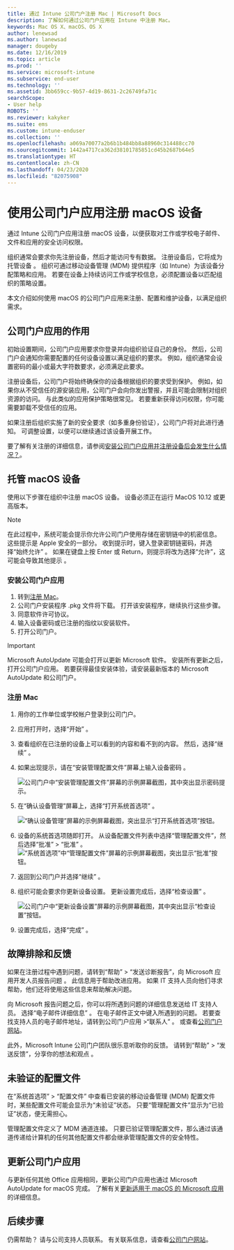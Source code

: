 ```yaml
---
title: 通过 Intune 公司门户注册 Mac | Microsoft Docs
description: 了解如何通过公司门户应用在 Intune 中注册 Mac。
keywords: Mac OS X、macOS、OS X
author: lenewsad
ms.author: lanewsad
manager: dougeby
ms.date: 12/16/2019
ms.topic: article
ms.prod: ''
ms.service: microsoft-intune
ms.subservice: end-user
ms.technology: ''
ms.assetid: 3bb659cc-9b57-4d19-8631-2c26749fa71c
searchScope:
- User help
ROBOTS: ''
ms.reviewer: kakyker
ms.suite: ems
ms.custom: intune-enduser
ms.collection: ''
ms.openlocfilehash: a069a70077a2b6b1b484bb8a88960c314488cc70
ms.sourcegitcommit: 1442a4717ca362d38101785851cd45b2687b64e5
ms.translationtype: HT
ms.contentlocale: zh-CN
ms.lasthandoff: 04/23/2020
ms.locfileid: "82075908"
---
```

# <a name="enroll-your-macos-device-using-the-company-portal-app"></a>使用公司门户应用注册 macOS 设备  

通过 Intune 公司门户应用注册 macOS 设备，以便获取对工作或学校电子邮件、文件和应用的安全访问权限。

组织通常会要求你先注册设备，然后才能访问专有数据。 注册设备后，它将成为托管设备  。 组织可通过移动设备管理 (MDM) 提供程序（如 Intune）为该设备分配策略和应用。 若要在设备上持续访问工作或学校信息，必须配置设备以匹配组织的策略设置。  

本文介绍如何使用 macOS 的公司门户应用来注册、配置和维护设备，以满足组织需求。  


## <a name="what-to-expect-from-the-company-portal-app"></a>公司门户应用的作用

初始设置期间，公司门户应用要求你登录并向组织验证自己的身份。 然后，公司门户会通知你需要配置的任何设备设置以满足组织的要求。 例如，组织通常会设置密码的最小或最大字符数要求，必须满足此要求。    

注册设备后，公司门户将始终确保你的设备根据组织的要求受到保护。 例如，如果你从不受信任的源安装应用，公司门户会向你发出警报，并且可能会限制对组织资源的访问。 与此类似的应用保护策略很常见。 若要重新获得访问权限，你可能需要卸载不受信任的应用。 

如果注册后组织实施了新的安全要求（如多重身份验证），公司门户将对此进行通知。 可调整设置，以便可以继续通过该设备开展工作。  

要了解有关注册的详细信息，请参阅[安装公司门户应用并注册设备后会发生什么情况？](what-happens-if-you-install-the-Company-Portal-app-and-enroll-your-device-in-intune-macos.md)。  

## <a name="get-your-macos-device-managed"></a>托管 macOS 设备  
使用以下步骤在组织中注册 macOS 设备。 设备必须正在运行 MacOS 10.12 或更高版本。   

> [!NOTE]
> 在此过程中，系统可能会提示你允许公司门户使用存储在密钥链中的机密信息。 这些提示是 Apple 安全的一部分。 收到提示时，键入登录密钥链密码，并选择“始终允许”  。 如果在键盘上按 Enter 或 Return，则提示将改为选择“允许”，这可能会导致其他提示    。  

### <a name="install-company-portal-app"></a>安装公司门户应用  
1. 转到[注册 Mac](https://go.microsoft.com/fwlink/?linkid=853070)。  
2. 公司门户安装程序 .pkg 文件将下载。 打开该安装程序，继续执行这些步骤。 
3. 同意软件许可协议。 
4. 输入设备密码或已注册的指纹以安装软件。  
5. 打开公司门户。 

> [!IMPORTANT]
> Microsoft AutoUpdate 可能会打开以更新 Microsoft 软件。 安装所有更新之后，打开公司门户应用。 若要获得最佳安装体验，请安装最新版本的 Microsoft AutoUpdate 和公司门户。  


### <a name="enroll-your-mac"></a>注册 Mac  


1. 用你的工作单位或学校帐户登录到公司门户。  
2. 应用打开时，选择“开始”  。  
3. 查看组织在已注册的设备上可以看到的内容和看不到的内容。 然后，选择“继续”  。
4.  如果出现提示，请在“安装管理配置文件”屏幕上输入设备密码  。

    ![公司门户中“安装管理配置文件”屏幕的示例屏幕截图，其中突出显示密码提示。](./media/install-management-profile-macos-1912.PNG)   
5. 在“确认设备管理”屏幕上，选择“打开系统首选项”   。  

    ![“确认设备管理”屏幕的示例屏幕截图，突出显示“打开系统首选项”按钮。](./media/confirm-device-management-macos-1912.PNG)  
6. 设备的系统首选项随即打开。 从设备配置文件列表中选择“管理配置文件”，然后选择“批准” > “批准”    。  
    ![“系统首选项”中“管理配置文件”屏幕的示例屏幕截图，突出显示“批准”按钮。](./media/management-profile-approve-macos-1912.PNG)   
1. 返回到公司门户并选择“继续”  。    
2. 组织可能会要求你更新设备设置。 更新设置完成后，选择“检查设置”  。  

    ![公司门户中“更新设备设置”屏幕的示例屏幕截图，其中突出显示“检查设置”按钮。](./media/update-settings-mac-1911.PNG)  
9. 设置完成后，选择“完成”  。  


 ## <a name="troubleshooting-and-feedback"></a>故障排除和反馈   

如果在注册过程中遇到问题，请转到“帮助” > “发送诊断报告”，向 Microsoft 应用开发人员报告问题   。 此信息用于帮助改进应用。 如果 IT 支持人员向他们寻求帮助，他们还将使用这些信息来帮助解决问题。  

向 Microsoft 报告问题之后，你可以将所遇到问题的详细信息发送给 IT 支持人员。 选择“电子邮件详细信息”  。 在电子邮件正文中键入所遇到的问题。 若要查找支持人员的电子邮件地址，请转到公司门户应用 >“联系人”  。 或查看[公司门户网站](https://go.microsoft.com/fwlink/?linkid=2010980)。  
 

此外，Microsoft Intune 公司门户团队很乐意听取你的反馈。 请转到“帮助” > “发送反馈”，分享你的想法和观点   。  

## <a name="unverified-profiles"></a>未验证的配置文件  
在“系统首选项”   > “配置文件”  中查看已安装的移动设备管理 (MDM) 配置文件时，某些配置文件可能会显示为“未验证”状态。 只要“管理配置文件”显示为“已验证”状态，便无需担心。  

管理配置文件定义了 MDM 通道连接。 只要已验证管理配置文件，那么通过该通道传递给计算机的任何其他配置文件都会继承管理配置文件的安全特性。  

## <a name="updating-the-company-portal-app"></a>更新公司门户应用

与更新任何其他 Office 应用相同，更新公司门户应用也通过 Microsoft AutoUpdate for macOS 完成。 了解有关[更新适用于 macOS 的 Microsoft 应用](https://support.office.com/article/Check-for-Office-for-Mac-updates-automatically-bfd1e497-c24d-4754-92ab-910a4074d7c1)的详细信息。  

## <a name="next-steps"></a>后续步骤  
仍需帮助？ 请与公司支持人员联系。 有关联系信息，请查看[公司门户网站](https://go.microsoft.com/fwlink/?linkid=2010980)。  


